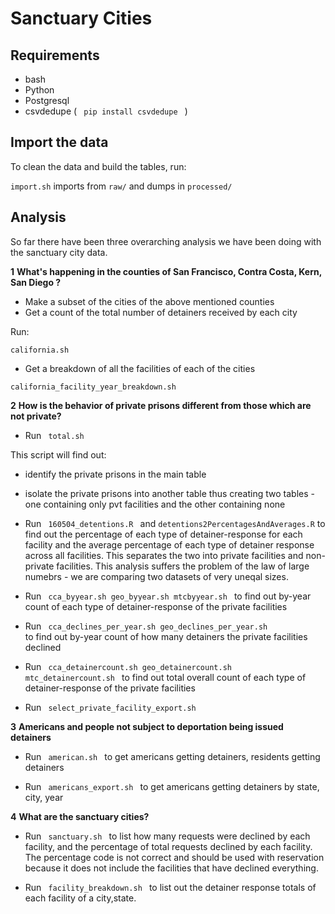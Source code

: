 __Sanctuary Cities__
====================

__Requirements__
----------------

* bash
* Python
* Postgresql
* csvdedupe ( <code> pip install csvdedupe </code> )

__Import the data__
-------------------

To clean the data and build the tables, run:

<code>import.sh</code> imports from <code>raw/</code> and dumps in <code>processed/</code>

__Analysis__
-------------------

So far there have been three overarching analysis we have been doing with the sanctuary city data. 

__1__ __What's happening in the counties of San Francisco, Contra Costa, Kern, San Diego ?__

* Make a subset of the cities of the above mentioned counties
* Get a count of the total number of detainers received by each city

Run:

<code>california.sh</code>

* Get a breakdown of all the facilities of each of the cities 

<code>california_facility_year_breakdown.sh</code> 

__2__ __How is the behavior of private prisons different from those which are not private?__

* Run <code> total.sh </code>

This script will find out: 
* identify the private prisons in the main table
* isolate the private prisons into another table thus creating two tables - one containing only pvt facilities and the other containing none

* Run <code> 160504_detentions.R </code> and <code>detentions2PercentagesAndAverages.R</code> to find out the percentage of each type of detainer-response for each facility and the average percentage of each type of detainer response across all facilities. This separates the two into private facilities and non-private facilities. This analysis suffers the problem of the law of large numebrs - we are comparing two datasets of very uneqal sizes.

* Run <code> cca_byyear.sh geo_byyear.sh mtcbyyear.sh </code> to find out by-year count of each type of detainer-response of the private facilities

* Run <code> cca_declines_per_year.sh geo_declines_per_year.sh </code> to find out by-year count of how many detainers the private facilities declined

* Run <code> cca_detainercount.sh geo_detainercount.sh mtc_detainercount.sh </code> to find out total overall count of each type of detainer-response of the private facilities

* Run <code> select_private_facility_export.sh </code> 

__3__ __Americans and people not subject to deportation being issued detainers__

* Run <code> american.sh </code> to get americans getting detainers, residents getting detainers 

* Run <code> americans_export.sh </code> to get americans getting detainers by state, city, year

__4__ __What are the sanctuary cities?__

* Run <code> sanctuary.sh </code> to list how many requests were declined by each facility, and the percentage of total requests declined by each facility. The percentage code is not correct and should be used with reservation because it does not include the facilities that have declined everything. 

* Run <code> facility_breakdown.sh </code> to list out the detainer response totals of each facility of a city,state. 


